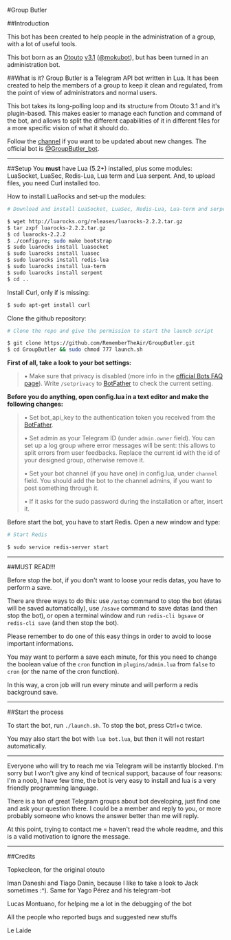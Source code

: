 #Group Butler

##Introduction

This bot has been created to help people in the administration of a group, with a lot of useful tools.

This bot born as an [Otouto](https://github.com/topkecleon/otouto) [v3.1](https://github.com/topkecleon/otouto/tree/26c1299374af130bbf8457af904cb4ea450caa51) ([@mokubot](https://telegram.me/mokubot)), but has been turned in an administration bot.

##What is it?
Group Butler is a Telegram API bot written in Lua. It has been created to help the members of a group to keep it clean and regulated, from the point of view of administrators and normal users.

This bot takes its long-polling loop and its structure from Otouto 3.1 and it's plugin-based. This makes easier to manage each function and command of the bot, and allows to split the different capabilities of it in different files for a more specific vision of what it should do.

Follow the [channel](https://telegram.me/groupbutler_ch) if you want to be updated about new changes. The official bot is [@GroupButler_bot](http://github.com/groupbutler_bot).

* * *

##Setup
You **must** have Lua (5.2+) installed, plus some modules: LuaSocket, LuaSec, Redis-Lua, Lua term and Lua serpent. And, to upload files, you need Curl installed too.

How to install LuaRocks and set-up the modules:

```bash
# Download and install LuaSocket, LuaSec, Redis-Lua, Lua-term and serpent

$ wget http://luarocks.org/releases/luarocks-2.2.2.tar.gz
$ tar zxpf luarocks-2.2.2.tar.gz
$ cd luarocks-2.2.2
$ ./configure; sudo make bootstrap
$ sudo luarocks install luasocket
$ sudo luarocks install luasec
$ sudo luarocks install redis-lua
$ sudo luarocks install lua-term
$ sudo luarocks install serpent
$ cd ..
```

Install Curl, only if is missing:
```bash
$ sudo apt-get install curl
```

Clone the github repository:
```bash
# Clone the repo and give the permission to start the launch script

$ git clone https://github.com/RememberTheAir/GroupButler.git
$ cd GroupButler && sudo chmod 777 launch.sh
```

**First of all, take a look to your bot settings:**

> • Make sure that privacy is disabled (more info in the [official Bots FAQ page](https://core.telegram.org/bots/faq#what-messages-will-my-bot-get)). Write `/setprivacy` to [BotFather](http://telegram.me/BotFather) to check the current setting.

**Before you do anything, open config.lua in a text editor and make the following changes:**

> • Set bot_api_key to the authentication token you received from the [BotFather](http://telegram.me/BotFather).
>
> • Set admin as your Telegram ID (under `admin.owner` field). You can set up a log group where error messages will be sent: this allows to split errors from user feedbacks. Replace the current id with the id of your designed group, otherwise remove it.
>
> • Set your bot channel (if you have one) in config.lua, under `channel` field. You should add the bot to the channel admins, if you want to post something through it.
>
> • If it asks for the sudo password during the installation or after, insert it.

Before start the bot, you have to start Redis. Open a new window and type:
```bash
# Start Redis

$ sudo service redis-server start
```

* * *

##MUST READ!!!

Before stop the bot, if you don't want to loose your redis datas, you have to perform a save.

There are three ways to do this: use `/astop` command to stop the bot (datas will be saved automatically), use `/asave` command to save datas (and then stop the bot), or open a terminal window and run `redis-cli bgsave` or `redis-cli save` (and then stop the bot).

Please remember to do one of this easy things in order to avoid to loose important informations.

You may want to perform a save each minute, for this you need to change the boolean value of the `cron` function in `plugins/admin.lua` from `false` to `cron` (or the name of the cron function).

In this way, a cron job will run every minute and will perform a redis background save.

* * *

##Start the process

To start the bot, run `./launch.sh`. To stop the bot, press Ctrl+c twice.

You may also start the bot with `lua bot.lua`, but then it will not restart automatically.

* * *

Everyone who will try to reach me via Telegram will be instantly blocked. I'm sorry but I won't give any kind of tecnical support, bacause of four reasons: I'm a noob, I have few time, the bot is very easy to install and lua is a very friendly programming language.

There is a ton of great Telegram groups about bot developing, just find one and ask your question there. I could be a member and reply to you, or more probably someone who knows the answer better than me will reply.

At this point, trying to contact me = haven't read the whole readme, and this is a valid motivation to ignore the message.

* * *

##Credits

Topkecleon, for the original otouto

Iman Daneshi and Tiago Danin, because I like to take a look to Jack sometimes :^). Same for Yago Pérez and his telegram-bot

Lucas Montuano, for helping me a lot in the debugging of the bot

All the people who reported bugs and suggested new stuffs

Le Laide
